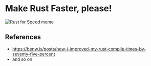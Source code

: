 # Make Rust Faster, please!
<img src="https://i.imgflip.com/86ydfp.jpg" title="Rust for Speed meme">

## References
- https://benw.is/posts/how-i-improved-my-rust-compile-times-by-seventy-five-percent
- and so on
